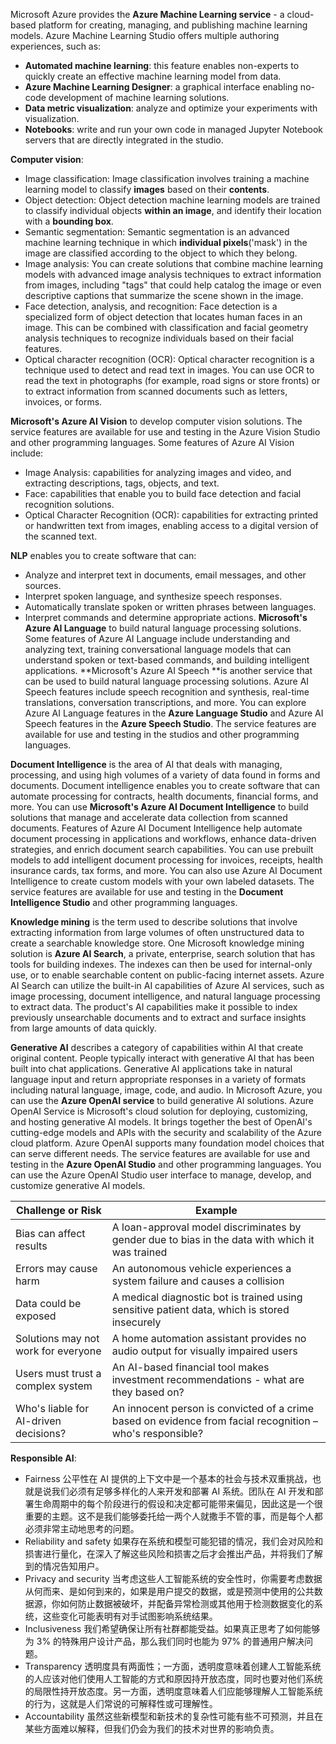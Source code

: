 Microsoft Azure provides the **Azure Machine Learning service** - a cloud-based platform for creating, managing, and publishing machine learning models. Azure Machine Learning Studio offers multiple authoring experiences, such as:
- **Automated machine learning**: this feature enables non-experts to quickly create an effective machine learning model from data.
- **Azure Machine Learning Designer**: a graphical interface enabling no-code development of machine learning solutions.
- **Data metric visualization**: analyze and optimize your experiments with visualization.
- **Notebooks**: write and run your own code in managed Jupyter Notebook servers that are directly integrated in the studio.

**Computer vision**:
- Image classification: Image classification involves training a machine learning model to classify **images** based on their **contents**.
- Object detection: Object detection machine learning models are trained to classify individual objects **within an image**, and identify their location with a **bounding box**.
- Semantic segmentation: Semantic segmentation is an advanced machine learning technique in which **individual pixels**('mask') in the image are classified according to the object to which they belong. 
- Image analysis: You can create solutions that combine machine learning models with advanced image analysis techniques to extract information from images, including "tags" that could help catalog the image or even descriptive captions that summarize the scene shown in the image.
- Face detection, analysis, and recognition: Face detection is a specialized form of object detection that locates human faces in an image. This can be combined with classification and facial geometry analysis techniques to recognize individuals based on their facial features.
- Optical character recognition (OCR): Optical character recognition is a technique used to detect and read text in images. You can use OCR to read the text in photographs (for example, road signs or store fronts) or to extract information from scanned documents such as letters, invoices, or forms.

**Microsoft's Azure AI Vision** to develop computer vision solutions. The service features are available for use and testing in the Azure Vision Studio and other programming languages. Some features of Azure AI Vision include:
- Image Analysis: capabilities for analyzing images and video, and extracting descriptions, tags, objects, and text.
- Face: capabilities that enable you to build face detection and facial recognition solutions.
- Optical Character Recognition (OCR): capabilities for extracting printed or handwritten text from images, enabling access to a digital version of the scanned text.

**NLP** enables you to create software that can:
- Analyze and interpret text in documents, email messages, and other sources.
- Interpret spoken language, and synthesize speech responses.
- Automatically translate spoken or written phrases between languages.
- Interpret commands and determine appropriate actions.
**Microsoft's Azure AI Language** to build natural language processing solutions. Some features of Azure AI Language include understanding and analyzing text, training conversational language models that can understand spoken or text-based commands, and building intelligent applications. **Microsoft's Azure AI Speech **is another service that can be used to build natural language processing solutions. Azure AI Speech features include speech recognition and synthesis, real-time translations, conversation transcriptions, and more. You can explore Azure AI Language features in the **Azure Language Studio** and Azure AI Speech features in the **Azure Speech Studio**. The service features are available for use and testing in the studios and other programming languages.

**Document Intelligence** is the area of AI that deals with managing, processing, and using high volumes of a variety of data found in forms and documents. Document intelligence enables you to create software that can automate processing for contracts, health documents, financial forms, and more. You can use **Microsoft's Azure AI Document Intelligence** to build solutions that manage and accelerate data collection from scanned documents. Features of Azure AI Document Intelligence help automate document processing in applications and workflows, enhance data-driven strategies, and enrich document search capabilities. You can use prebuilt models to add intelligent document processing for invoices, receipts, health insurance cards, tax forms, and more. You can also use Azure AI Document Intelligence to create custom models with your own labeled datasets. The service features are available for use and testing in the **Document Intelligence Studio** and other programming languages.

**Knowledge mining** is the term used to describe solutions that involve extracting information from large volumes of often unstructured data to create a searchable knowledge store. One Microsoft knowledge mining solution is **Azure AI Search**, a private, enterprise, search solution that has tools for building indexes. The indexes can then be used for internal-only use, or to enable searchable content on public-facing internet assets. Azure AI Search can utilize the built-in AI capabilities of Azure AI services, such as image processing, document intelligence, and natural language processing to extract data. The product's AI capabilities make it possible to index previously unsearchable documents and to extract and surface insights from large amounts of data quickly.

**Generative AI** describes a category of capabilities within AI that create original content. People typically interact with generative AI that has been built into chat applications. Generative AI applications take in natural language input and return appropriate responses in a variety of formats including natural language, image, code, and audio. In Microsoft Azure, you can use the **Azure OpenAI service** to build generative AI solutions. Azure OpenAI Service is Microsoft's cloud solution for deploying, customizing, and hosting generative AI models. It brings together the best of OpenAI's cutting-edge models and APIs with the security and scalability of the Azure cloud platform. Azure OpenAI supports many foundation model choices that can serve different needs. The service features are available for use and testing in the **Azure OpenAI Studio** and other programming languages. You can use the Azure OpenAI Studio user interface to manage, develop, and customize generative AI models. 

| Challenge or Risk                      | Example                                                                                         |
|----------------------------------------|-------------------------------------------------------------------------------------------------|
| Bias can affect results                | A loan-approval model discriminates by gender due to bias in the data with which it was trained |
| Errors may cause harm                  | An autonomous vehicle experiences a system failure and causes a collision                       |
| Data could be exposed                  | A medical diagnostic bot is trained using sensitive patient data, which is stored insecurely    |
| Solutions may not work for everyone    | A home automation assistant provides no audio output for visually impaired users                |
| Users must trust a complex system      | An AI-based financial tool makes investment recommendations - what are they based on?           |
| Who's liable for AI-driven decisions?  | An innocent person is convicted of a crime based on evidence from facial recognition – who's responsible? |

**Responsible AI**: 
- Fairness 公平性在 AI 提供的上下文中是一个基本的社会与技术双重挑战，也就是说我们必须有足够多样化的人来开发和部署 AI 系统。团队在 AI 开发和部署生命周期中的每个阶段进行的假设和决定都可能带来偏见，因此这是一个很重要的主题。这不是我们能够委托给一两个人就撒手不管的事，而是每个人都必须非常主动地思考的问题。
- Reliability and safety 如果存在系统和模型可能犯错的情况，我们会对风险和损害进行量化，在深入了解这些风险和损害之后才会推出产品，并将我们了解到的情况告知用户。
- Privacy and security 当考虑这些人工智能系统的安全性时，你需要考虑数据从何而来、是如何到来的，如果是用户提交的数据，或是预测中使用的公共数据源，你如何防止数据被破坏，并配备异常检测或其他用于检测数据变化的系统，这些变化可能表明有对手试图影响系统结果。
- Inclusiveness 我们希望确保让所有社群都能受益。如果真正思考了如何能够为 3% 的特殊用户设计产品，那么我们同时也能为 97% 的普通用户解决问题。
- Transparency 透明度具有两面性；一方面，透明度意味着创建人工智能系统的人应该对他们使用人工智能的方式和原因持开放态度，同时也要对他们系统的局限性持开放态度。另一方面，透明度意味着人们应能够理解人工智能系统的行为，这就是人们常说的可解释性或可理解性。
- Accountability 虽然这些新模型和新技术的复杂性可能有些不可预测，并且在某些方面难以解释，但我们仍会为我们的技术对世界的影响负责。


